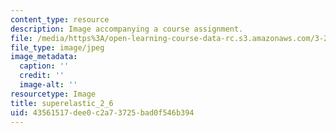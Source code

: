 ```yaml
---
content_type: resource
description: Image accompanying a course assignment.
file: /media/https%3A/open-learning-course-data-rc.s3.amazonaws.com/3-22-mechanical-behavior-of-materials-spring-2008/43561517dee0c2a73725bad0f546b394_superelastic_2_6.jpg
file_type: image/jpeg
image_metadata:
  caption: ''
  credit: ''
  image-alt: ''
resourcetype: Image
title: superelastic_2_6
uid: 43561517-dee0-c2a7-3725-bad0f546b394
---
```

